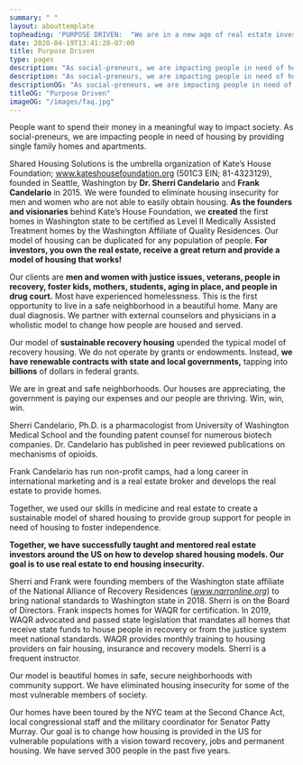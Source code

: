 ```yaml
---
summary: " "
layout: abouttemplate
topheading: 'PURPOSE DRIVEN:  "We are in a new age of real estate investing"'
date: 2020-04-19T13:41:28-07:00
title: Purpose Driven
type: pages
description: "As social-preneurs, we are impacting people in need of housing by providing single family homes and apartments. We were founded to eliminate housing insecurity for men and women who are not able to easily obtain housing."
description: "As social-preneurs, we are impacting people in need of housing by providing single family homes and apartments. We were founded to eliminate housing insecurity for men and women who are not able to easily obtain housing."
descriptionOG: "As social-preneurs, we are impacting people in need of housing by providing single family homes and apartments. We were founded to eliminate housing insecurity for men and women who are not able to easily obtain housing."
titleOG: "Purpose Driven"
imageOG: "/images/faq.jpg"
---
```

People want to spend their money in a meaningful way to impact society.   As social-preneurs, we are impacting people in need of housing by providing single family homes and apartments.  

Shared Housing Solutions is the umbrella organization of Kate’s House Foundation; www.kateshousefoundation.org (501C3 EIN;  81-4323129), founded in Seattle, Washington by **Dr. Sherri Candelario** and **Frank Candelario** in 2015.   We were founded to eliminate housing insecurity for men and women who are not able to easily obtain housing.  **As the founders and visionaries** behind Kate’s House Foundation, we **created** the first homes in Washington state to be certified as Level II Medically Assisted Treatment homes by the Washington Affiliate of Quality Residences.  Our model of housing can be duplicated for any population of people.  **For investors, you own the real estate, receive a great return and provide a model of housing that works!**

Our clients are **men and women with justice issues, veterans, people in recovery, foster kids, mothers, students, aging in place, and people in drug court.**  Most have experienced homelessness. This is the first opportunity to live in a safe neighborhood in a beautiful home.  Many are dual diagnosis.  We partner with external counselors and physicians in a wholistic model to change how people are housed and served.

Our model of **sustainable recovery housing** upended the typical model of recovery housing.  We do not operate by grants or endowments.  Instead, **we have renewable contracts with state and local governments,** tapping into **billions** of dollars in federal grants.

We are in great and safe neighborhoods.  Our houses are appreciating, the government is paying our expenses and our people are thriving.  Win, win, win.

Sherri Candelario, Ph.D.  is a pharmacologist from University of Washington Medical School and the founding patent counsel for numerous biotech companies. Dr. Candelario has published in peer reviewed publications on mechanisms of opioids.

Frank Candelario has run non-profit camps, had a long career in international marketing and  is a real estate broker and develops the real estate to provide homes.  

Together, we used our skills in medicine and real estate to create a sustainable model of shared housing to provide group support for people in need of housing to foster independence.

**Together, we have successfully taught and mentored real estate investors around the US on how to develop shared housing models.  Our goal is to use real estate to end housing insecurity.**

Sherri and Frank were founding members of the Washington state affiliate of the National Alliance of Recovery Residences (*www.narronline.org*)  to bring national standards to Washington state in 2018.   Sherri is on the Board of Directors.   Frank inspects homes for WAQR for certification.   In 2019, WAQR advocated and passed state legislation that mandates all homes that receive state funds to house people in recovery or from the justice system meet national standards.  WAQR provides monthly training to housing providers on fair housing, insurance and recovery models.  Sherri is a frequent instructor.

Our model is beautiful homes in safe, secure neighborhoods with community support.  We have eliminated housing insecurity for some of the most vulnerable members of society.

Our homes have been toured by the NYC team at the Second Chance Act, local congressional staff and the military coordinator for Senator Patty Murray. Our goal is to change how housing is provided in the US for vulnerable populations with a vision toward recovery, jobs and permanent housing.  We have served 300 people in the past five years.
